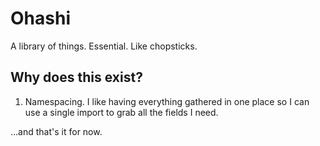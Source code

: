 # Ohashi

A library of things. Essential. Like chopsticks.

## Why does this exist?

1. Namespacing. I like having everything gathered in one place so I can
   use a single import to grab all the fields I need.

...and that's it for now.
